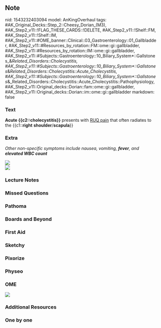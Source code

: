 ## Note
nid: 1543232403094
model: AnKingOverhaul
tags: #AK_Original_Decks::Step_2::Cheesy_Dorian_(M3), #AK_Step2_v11::!FLAG_THESE_CARDS::!DELETE, #AK_Step2_v11::!Shelf::FM, #AK_Step2_v11::!Shelf::IM, #AK_Step2_v11::#OME_banner::Clinical::03_Gastroenterology::01_Gallbladder, #AK_Step2_v11::#Resources_by_rotation::FM::ome::gi::gallbladder, #AK_Step2_v11::#Resources_by_rotation::IM::ome::gi::gallbladder, #AK_Step2_v11::#Subjects::Gastroenterology::10_Biliary_System*::Gallstones_&_Related_Disorders::Cholecystitis, #AK_Step2_v11::#Subjects::Gastroenterology::10_Biliary_System*::Gallstones_&_Related_Disorders::Cholecystitis::Acute_Cholecystitis, #AK_Step2_v11::#Subjects::Gastroenterology::10_Biliary_System*::Gallstones_&_Related_Disorders::Cholecystitis::Acute_Cholecystitis::Pathophysiology, #AK_Step2_v11::Original_decks::Dorian::fam::ome::gi::gallbladder, #AK_Step2_v11::Original_decks::Dorian::im::ome::gi::gallbladder
markdown: false

### Text
<div>
  <b>Acute {{c2::cholecystitis}}</b> presents with <u>RUQ pain</u>
  that often radiates to the {{c1::<b>right</b>
  <b>shoulder</b>/<b>scapula</b>}}
</div>

### Extra
<i>Other non-specific symptoms include nausea, vomiting,
<b>fever</b>, and <b>elevated WBC count</b></i>
<div><img src="paste-17451869462855681.jpg"></div>
<div><img src="davenphysical_ch11_f001.png"></div>

### Lecture Notes


### Missed Questions


### Pathoma


### Boards and Beyond


### First Aid


### Sketchy


### Pixorize


### Physeo


### OME
<div class="ome-widget">
  <a href=
  "https://onlinemeded.org/spa/gastroenterology/gallbladder/acquire?ref=anki">
  <img src="_OME_AnkiFlashcards_Lesson_4.png"></a>
</div>

### Additional Resources


### One by one

